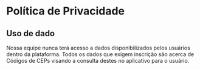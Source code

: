 # Política de Privacidade
## Uso de dado
Nossa equipe nunca terá acesso a dados disponibilizados pelos usuários dentro da plataforma. 
Todos os dados que exigem inscrição são acerca de Códigos de CEPs 
visando a consulta destes no aplicativo para o usuário.
